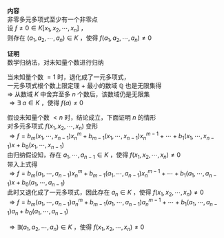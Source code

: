**内容**  
非零多元多项式至少有一个非零点  
设 $f\neq0\in K[x_1,x_2,\cdots,x_n]$ ，  
则存在 $(a_1,a_2,\cdots,a_n)\in K$ ，使得 $f(a_1,a_2,\cdots,a_n)\neq0$   
  
**证明**  
数学归纳法，对未知量个数进行归纳  
  
当未知量个数 $=1$ 时，退化成了一元多项式，  
一元多项式根个数上限定理 $+$ 最小的数域 $\mathbb{Q}$ 也是无限集得  
 $\Rightarrow$ 从数域 $K$ 中舍弃至多 $n$ 个数后，该数域仍是无限集  
 $\Rightarrow\exists\ a\in K$ ，使得 $f(a)\neq0$   
  
假设未知量个数 $<n$ 时，结论成立，下面证明 $n$ 的情形  
对多元多项式 $f(x_1,x_2,\cdots,x_n)$ 变形  
 $\Rightarrow f=b_m(x_1,\cdots,x_{n-1})x_n^m+b_{m-1}(x_1,\cdots,x_{n-1})x_n^{m-1}+\cdots+b_1(x_1,\cdots,x_{n-1})x+b_0(x_1,\cdots,x_{n-1})$   
由归纳假设知，存在 $a_1,\cdots,a_{n-1}\in K$ ，使得 $f(x_1,x_2,\cdots,x_n)\neq0$   
带入上式得  
 $\Rightarrow f=b_m(a_1,\cdots,a_{n-1})x_n^m+b_{m-1}(a_1,\cdots,a_{n-1})x_n^{m-1}+\cdots+b_1(a_1,\cdots,a_{n-1})x+b_0(a_1,\cdots,a_{n-1})$   
此时又退化成了一元多项式，因此存在 $a_n\in K$ ，使得 $f(x_1,x_2,\cdots,x_n)\neq0$   
 $\Rightarrow f=b_m(a_1,\cdots,a_{n-1})a_n^m+b_{m-1}(a_1,\cdots,a_{n-1})a_n^{m-1}+\cdots+b_1(a_1,\cdots,a_{n-1})a_n+b_0(a_1,\cdots,a_{n-1})$   
  
 $\Rightarrow\exists(a_1,a_2,\cdots,a_n)\in K$ ，使得 $f(x_1,x_2,\cdots,x_n)\neq0$   
